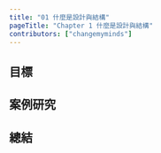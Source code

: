 ```yaml
---
title: "01 什麼是設計與結構"
pageTitle: "Chapter 1 什麼是設計與結構"
contributors: ["changemyminds"]
---
```


## 目標

## 案例研究

## 總結
